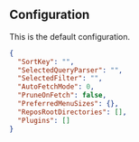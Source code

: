 ﻿## Configuration

This is the default configuration.

```json
{
  "SortKey": "",
  "SelectedQueryParser": "",
  "SelectedFilter": "",
  "AutoFetchMode": 0,
  "PruneOnFetch": false,
  "PreferredMenuSizes": {},
  "ReposRootDirectories": [],
  "Plugins": []
}
```
